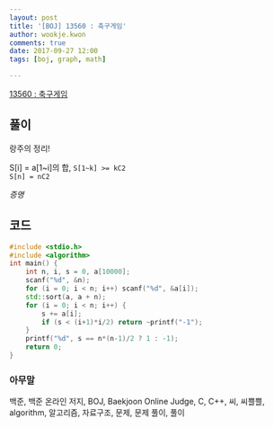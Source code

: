 ```yaml
---
layout: post
title: '[BOJ] 13560 : 축구게임'
author: wookje.kwon
comments: true
date: 2017-09-27 12:00
tags: [boj, graph, math]

---
```


[13560 : 축구게임](https://www.acmicpc.net/problem/13560)

## 풀이

랑주의 정리!

S[i] = a[1~i]의 합, 
`S[1~k] >= kC2`  
`S[n] = nC2`

*증명*



## 코드

```cpp
#include <stdio.h>
#include <algorithm>
int main() {
	int n, i, s = 0, a[10000];
	scanf("%d", &n);
	for (i = 0; i < n; i++) scanf("%d", &a[i]);
	std::sort(a, a + n);
	for (i = 0; i < n; i++) {
		s += a[i];
		if (s < (i+1)*i/2) return ~printf("-1");
	}
	printf("%d", s == n*(n-1)/2 ? 1 : -1);
	return 0;
}
```

### 아무말  
백준, 백준 온라인 저지, BOJ, Baekjoon Online Judge, C, C++, 씨, 씨쁠쁠, algorithm, 알고리즘, 자료구조, 문제, 문제 풀이, 풀이